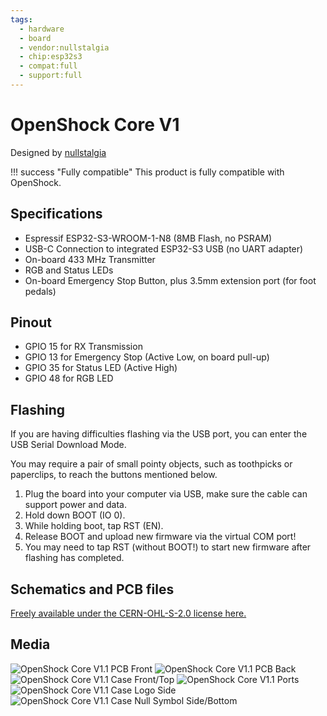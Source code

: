 ```yaml
---
tags:
  - hardware
  - board
  - vendor:nullstalgia
  - chip:esp32s3
  - compat:full
  - support:full
---
```


# OpenShock Core V1

Designed by [nullstalgia](../../../vendors/hardware/nullstalgia.md)

!!! success "Fully compatible"
    This product is fully compatible with OpenShock.

## Specifications

- Espressif ESP32-S3-WROOM-1-N8 (8MB Flash, no PSRAM)
- USB-C Connection to integrated ESP32-S3 USB (no UART adapter)
- On-board 433 MHz Transmitter
- RGB and Status LEDs
- On-board Emergency Stop Button, plus 3.5mm extension port (for foot pedals)

## Pinout

- GPIO 15 for RX Transmission
- GPIO 13 for Emergency Stop (Active Low, on board pull-up)
- GPIO 35 for Status LED (Active High)
- GPIO 48 for RGB LED

## Flashing

If you are having difficulties flashing via the USB port, you can enter the USB Serial Download Mode.

You may require a pair of small pointy objects, such as toothpicks or paperclips, to reach the buttons mentioned below.

1. Plug the board into your computer via USB, make sure the cable can support power and data.
2. Hold down BOOT (IO 0).
3. While holding boot, tap RST (EN).
4. Release BOOT and upload new firmware via the virtual COM port!
5. You may need to tap RST (without BOOT!) to start new firmware after flashing has completed.

## Schematics and PCB files

[Freely available under the CERN-OHL-S-2.0 license here.](https://github.com/nullstalgia/OpenShock-Hardware/tree/main/Core)

## Media

![OpenShock Core V1.1 PCB Front](../../../static/boards/openshock-core-v1/pcb-front.jpg)
![OpenShock Core V1.1 PCB Back](../../../static/boards/openshock-core-v1/pcb-back.jpg)
![OpenShock Core V1.1 Case Front/Top](../../../static/boards/openshock-core-v1/case-front-top.jpg)
![OpenShock Core V1.1 Ports](../../../static/boards/openshock-core-v1/case-ports.jpg)
![OpenShock Core V1.1 Case Logo Side](../../../static/boards/openshock-core-v1/case-name-side.jpg)
![OpenShock Core V1.1 Case Null Symbol Side/Bottom](../../../static/boards/openshock-core-v1/case-bottom-null.jpg)

